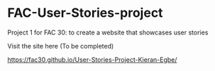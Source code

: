 # FAC-User-Stories-project
Project 1 for FAC 30: to create a website that showcases user stories

Visit the site here (To be completed)

 https://fac30.github.io/User-Stories-Project-Kieran-Egbe/
